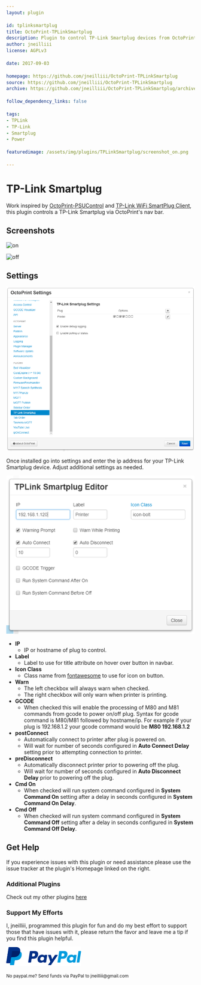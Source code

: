 ```yaml
---
layout: plugin
    
id: tplinksmartplug
title: OctoPrint-TPLinkSmartplug
description: Plugin to control TP-Link Smartplug devices from OctoPrint web interface.
author: jneilliii
license: AGPLv3

date: 2017-09-03
    
homepage: https://github.com/jneilliii/OctoPrint-TPLinkSmartplug
source: https://github.com/jneilliii/OctoPrint-TPLinkSmartplug
archive: https://github.com/jneilliii/OctoPrint-TPLinkSmartplug/archive/master.zip
    
follow_dependency_links: false
    
tags:
- TPLink
- TP-Link
- Smartplug
- Power

featuredimage: /assets/img/plugins/TPLinkSmartplug/screenshot_on.png

---
```


# TP-Link Smartplug
    
Work inspired by [OctoPrint-PSUControl](https://github.com/kantlivelong/OctoPrint-PSUControl) and [TP-Link WiFi SmartPlug Client](https://github.com/softScheck/tplink-smartplug), this plugin controls a TP-Link Smartplug via OctoPrint's nav bar. 

## Screenshots

![on](/assets/img/plugins/TPLinkSmartplug/screenshot_on.png)

![off](/assets/img/plugins/TPLinkSmartplug/screenshot_off.png)

## Settings

![screenshot](/assets/img/plugins/TPLinkSmartplug/settings.png)

Once installed go into settings and enter the ip address for your TP-Link Smartplug device. Adjust additional settings as needed.

![screenshot](/assets/img/plugins/TPLinkSmartplug/smartplug_editor.png)

- **IP**
  - IP or hostname of plug to control.
- **Label**
  - Label to use for title attribute on hover over button in navbar.
- **Icon Class**
  - Class name from [fontawesome](http://fontawesome.io/3.2.1/cheatsheet/) to use for icon on button.
- **Warn**
  - The left checkbox will always warn when checked.
  - The right checkbox will only warn when printer is printing.
- **GCODE**
  - When checked this will enable the processing of M80 and M81 commands from gcode to power on/off plug.  Syntax for gcode command is M80/M81 followed by hostname/ip.  For example if your plug is 192.168.1.2 your gcode command would be **M80 192.168.1.2**
- **postConnect**
  - Automatically connect to printer after plug is powered on.
  - Will wait for number of seconds configured in **Auto Connect Delay** setting prior to attempting connection to printer.
- **preDisconnect**
  - Automatically disconnect printer prior to powering off the plug.
  - Will wait for number of seconds configured in **Auto Disconnect Delay** prior to powering off the plug.
- **Cmd On**
  - When checked will run system command configured in **System Command On** setting after a delay in seconds configured in **System Command On Delay**.
- **Cmd Off**
  - When checked will run system command configured in **System Command Off** setting after a delay in seconds configured in **System Command Off Delay**.
  
## Get Help

If you experience issues with this plugin or need assistance please use the issue tracker at the plugin's Homepage linked on the right.

### Additional Plugins

Check out my other plugins [here](https://plugins.octoprint.org/by_author/#jneilliii)

### Support My Efforts
I, jneilliii, programmed this plugin for fun and do my best effort to support those that have issues with it, please return the favor and leave me a tip if you find this plugin helpful.

[![paypal](/assets/img/plugins/TPLinkSmartplug/paypal-with-text.png)](https://paypal.me/jneilliii)

<small>No paypal.me? Send funds via PayPal to jneilliii&#64;gmail&#46;com</small>

